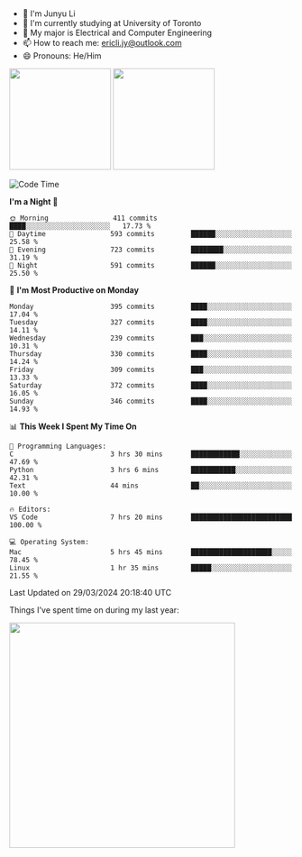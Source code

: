 ### 
- 👨 I'm Junyu Li
- 📖 I'm currently studying at University of Toronto
- 🌱 My major is Electrical and Computer Engineering
- 📫 How to reach me: ericli.jy@outlook.com
- 😄 Pronouns: He/Him

<p align="left">  
  <img height="180em" src="https://github-readme-stats-sigma-five-48.vercel.app/api?username=ericjyli&theme=tokyonight&show_icons=true&count_private=true&include_orgs=true" />
  <img height="180em" src="https://github-readme-stats-sigma-five-48.vercel.app/api/top-langs/?username=ericjyli&theme=tokyonight&count_private=true&include_orgs=true&include_orgs=true&layout=compact" />
</p>

<!--START_SECTION:waka-->
![Code Time](http://img.shields.io/badge/Code%20Time-470%20hrs%2012%20mins-blue)

**I'm a Night 🦉** 

```text
🌞 Morning                411 commits         ████░░░░░░░░░░░░░░░░░░░░░   17.73 % 
🌆 Daytime                593 commits         ██████░░░░░░░░░░░░░░░░░░░   25.58 % 
🌃 Evening                723 commits         ████████░░░░░░░░░░░░░░░░░   31.19 % 
🌙 Night                  591 commits         ██████░░░░░░░░░░░░░░░░░░░   25.50 % 
```
📅 **I'm Most Productive on Monday** 

```text
Monday                   395 commits         ████░░░░░░░░░░░░░░░░░░░░░   17.04 % 
Tuesday                  327 commits         ████░░░░░░░░░░░░░░░░░░░░░   14.11 % 
Wednesday                239 commits         ███░░░░░░░░░░░░░░░░░░░░░░   10.31 % 
Thursday                 330 commits         ████░░░░░░░░░░░░░░░░░░░░░   14.24 % 
Friday                   309 commits         ███░░░░░░░░░░░░░░░░░░░░░░   13.33 % 
Saturday                 372 commits         ████░░░░░░░░░░░░░░░░░░░░░   16.05 % 
Sunday                   346 commits         ████░░░░░░░░░░░░░░░░░░░░░   14.93 % 
```


📊 **This Week I Spent My Time On** 

```text
💬 Programming Languages: 
C                        3 hrs 30 mins       ████████████░░░░░░░░░░░░░   47.69 % 
Python                   3 hrs 6 mins        ███████████░░░░░░░░░░░░░░   42.31 % 
Text                     44 mins             ██░░░░░░░░░░░░░░░░░░░░░░░   10.00 % 

🔥 Editors: 
VS Code                  7 hrs 20 mins       █████████████████████████   100.00 % 

💻 Operating System: 
Mac                      5 hrs 45 mins       ████████████████████░░░░░   78.45 % 
Linux                    1 hr 35 mins        █████░░░░░░░░░░░░░░░░░░░░   21.55 % 
```


 Last Updated on 29/03/2024 20:18:40 UTC
<!--END_SECTION:waka-->

<p> Things I've spent time on during my last year: </p>
<img height="400em" src="https://github-readme-stats-git-master-ericjyli.vercel.app/api/wakatime?username=ericjyli&layout=compact&theme=tokyonight" />

<!--
Here are some ideas to get you started:

- 🔭 I’m currently working on ...
- 🌱 I’m currently learning ...
- 👯 I’m looking to collaborate on ...
- 🤔 I’m looking for help with ...
- 💬 Ask me about ...
- 📫 How to reach me: ...
- 😄 Pronouns: ...
- ⚡ Fun fact: ...
-->
